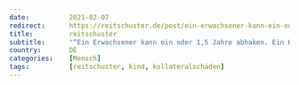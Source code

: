 ```yaml
---
date:          2021-02-07
redirect:      https://reitschuster.de/post/ein-erwachsener-kann-ein-oder-15-jahre-abhaken-ein-kind-nicht/
title:         reitschuster
subtitle:      "“Ein Erwachsener kann ein oder 1,5 Jahre abhaken. Ein Kind nicht.”"
country:       DE
categories:    [Mensch]
tags:          [reitschuster, kind, kollateralschäden]
---
```

